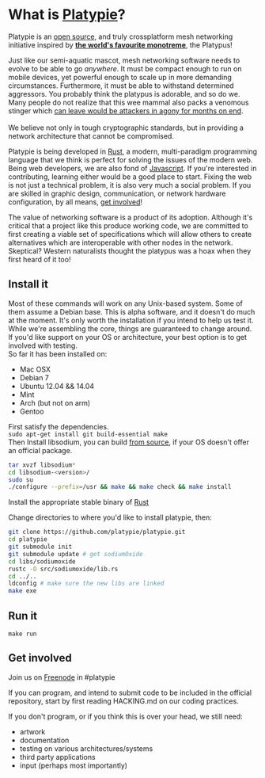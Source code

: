 # What is <a href="http://platypie.org">Platypie</a>?
Platypie is an [open source](https://github.com/platypie "our git"), and truly crossplatform mesh networking initiative inspired by **[the world's favourite monotreme](http://en.wikipedia.org/wiki/Platypus)**, the Platypus!  
  
Just like our semi-aquatic mascot, mesh networking software needs to evolve to be able to go *anywhere*. It must be compact enough to run on mobile devices, yet powerful enough to scale up in more 
demanding circumstances. Furthermore, it must be able to withstand determined aggressors. You probably think the platypus is adorable, and so do we. Many people do not realize that this wee mammal
also packs a venomous stinger which [can leave would be attackers in agony for months on end](http://en.wikipedia.org/wiki/Platypus_venom "platypus venom").  
<br>
We believe not only in tough cryptographic standards, but in providing a network architecture that cannot be compromised.  
  
Platypie is being developed in [Rust](http://www.rust-lang.org/ "Rust Lang"), a modern, multi-paradigm programming language that we think is perfect for solving the issues of the modern web. Being web developers, we are also fond of [Javascript](http://nodejs.org/ "nodejs"). If you're interested in contributing, learning either would be a good place to start. Fixing the web is not just a technical problem, it is also very much a social problem. If you are skilled in graphic design, communication, or network hardware configuration, by all means, [get involved](https://github.com/platypie/platypie#get-involved)!  
  
The value of networking software is a product of its adoption. Although it's critical that a project like this produce working code, we are committed to first creating a viable set of specifications which will allow others to create alternatives which are interoperable with other nodes in the network. Skeptical? Western naturalists thought the platypus was a hoax when they first heard of it too!  
  
## Install it  
  
Most of these commands will work on any Unix-based system. Some of them assume a Debian base. This is alpha software, and it doesn't do much at the moment. It's only worth the installation if you intend to help us test it. While we're assembling the core, things are guaranteed to change around.  
If you'd like support on your OS or architecture, your best option is to get involved with testing.  
So far it has been installed on:  
* Mac OSX
* Debian 7
* Ubuntu 12.04 && 14.04
* Mint
* Arch (but not on arm)
* Gentoo

  
First satisfy the dependencies.  
`sudo apt-get install git build-essential make`  
Then Install libsodium, you can build [from source](https://download.libsodium.org/libsodium/releases/), if your OS doesn't offer an official package.  
```bash
tar xvzf libsodium*
cd libsodium-<version>/
sudo su
./configure --prefix=/usr && make && make check && make install
```
  
Install the appropriate stable binary of [Rust](http://www.rust-lang.org/install.html)  
  
Change directories to where you'd like to install platypie, then:  
```bash
git clone https://github.com/platypie/platypie.git  
cd platypie
git submodule init
git submodule update # get sodiumOxide
cd libs/sodiumoxide
rustc -O src/sodiumoxide/lib.rs
cd ../..
ldconfig # make sure the new libs are linked
make exe
```
  
## Run it  
`make run`  
  
## Get involved  
Join us on [Freenode](http://webchat.freenode.net/?channels=%23platypie "freenode's webchat") in #platypie  
  
If you can program, and intend to submit code to be included in the official repository, start by first reading HACKING.md on our coding practices.  
  
If you don't program, or if you think this is over your head, we still need:  
* artwork
* documentation
* testing on various architectures/systems
* third party applications
* input (perhaps most importantly)
